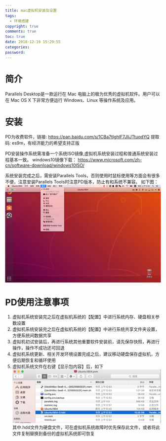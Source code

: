 ```yaml
---
title: mac虚拟机安装及设置
tags:
  - 环境搭建
copyright: true
comments: true
toc: true
date: 2018-12-19 15:29:55
categories:
password:
---
```


# 简介
Parallels Desktop是一款运行在 Mac 电脑上的极为优秀的虚拟机软件。用户可以在 Mac OS X 下非常方便运行 Windows、Linux 等操作系统及应用。

# 安装
PD为收费软件，链接: https://pan.baidu.com/s/1CBa7tIghlF7JIiJTtuqdYQ 提取码: es9m，有经济能力的希望支持正版

PD安装操作系统需准备一个系统ISO镜像,虚拟机系统安装过程和普通系统安装过程基本一致。
windows10镜像下载： https://www.microsoft.com/zh-cn/software-download/windows10ISO/

系统安装完成之后，需安装Parallels Tools，否则使用时鼠标使用等方面会有很多不便，注意安装Parallels Tools时注意PD版本，防止有和系统不兼容。
如下图：
![image](../../pub-images/Parallels%20Tools.png)

# PD使用注意事项
1. 虚拟机系统安装完之后在虚拟机系统的【配置】中进行系统内存、硬盘相关参数设置
2. 虚拟机系统安装完之后在虚拟机系统的【配置】中进行系统共享文件夹设置，方便系统间数据共享
3. 虚拟机初试安装后，再进行系统其他重要软件安装前，请先保存快照，再进行操作，操作不成功还可回退
4. 虚拟机系统更新、相关开发环境设置完成之后，建议移动硬盘保存虚拟机，方便后期恢复和循环使用
5. 虚拟机系统文件在右键【显示包内容】后，如下
![image](../../pub-images/虚拟机文件结构.png)
其中.hdd文件为硬盘文件，可在虚拟机系统故障时优先保存此文件，或者将此文件复制替换到备份的虚拟机系统即可恢复






 